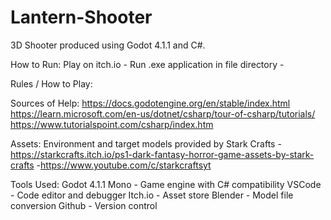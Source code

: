 # Lantern-Shooter
3D Shooter produced using Godot 4.1.1 and C#.

How to Run:
Play on itch.io -
Run .exe application in file directory - 

Rules / How to Play: 

Sources of Help: 
https://docs.godotengine.org/en/stable/index.html
https://learn.microsoft.com/en-us/dotnet/csharp/tour-of-csharp/tutorials/
https://www.tutorialspoint.com/csharp/index.htm


Assets: 
Environment and target models provided by Stark Crafts
-https://starkcrafts.itch.io/ps1-dark-fantasy-horror-game-assets-by-stark-crafts
-https://www.youtube.com/c/starkcraftsyt

Tools Used:
Godot 4.1.1 Mono - Game engine with C# compatibility
VSCode - Code editor and debugger
Itch.io - Asset store
Blender - Model file conversion
Github - Version control